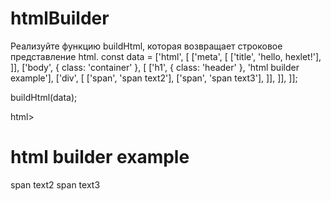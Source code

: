 # htmlBuilder
Реализуйте функцию buildHtml, которая возвращает строковое представление html.
const data = ['html', [
  ['meta', [
    ['title', 'hello, hexlet!'],
  ]],
  ['body', { class: 'container' }, [
    ['h1', { class: 'header' }, 'html builder example'],
    ['div', [
      ['span', 'span text2'],
      ['span', 'span text3'],
    ]],
  ]],
]];


buildHtml(data);

html>
  <meta><title>hello, hexlet!</title></meta>
  <body class="container">
    <h1 class="header">html builder example</h1>
    <div>
      <span>span text2</span>
      <span>span text3</span>
    </div>
  </body>
</html>

